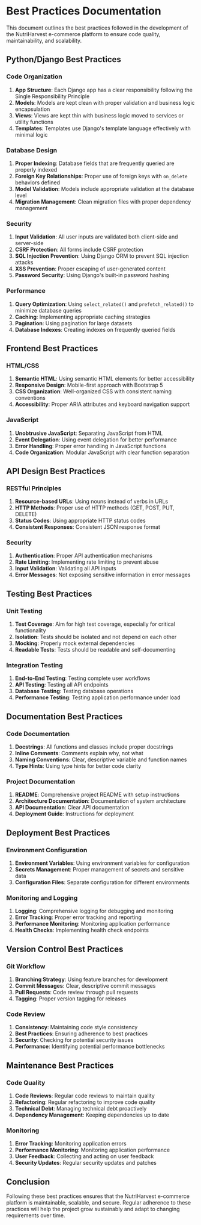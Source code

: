 # Best Practices Documentation

This document outlines the best practices followed in the development of the NutriHarvest e-commerce platform to ensure code quality, maintainability, and scalability.

## Python/Django Best Practices

### Code Organization

1. **App Structure**: Each Django app has a clear responsibility following the Single Responsibility Principle
2. **Models**: Models are kept clean with proper validation and business logic encapsulation
3. **Views**: Views are kept thin with business logic moved to services or utility functions
4. **Templates**: Templates use Django's template language effectively with minimal logic

### Database Design

1. **Proper Indexing**: Database fields that are frequently queried are properly indexed
2. **Foreign Key Relationships**: Proper use of foreign keys with `on_delete` behaviors defined
3. **Model Validation**: Models include appropriate validation at the database level
4. **Migration Management**: Clean migration files with proper dependency management

### Security

1. **Input Validation**: All user inputs are validated both client-side and server-side
2. **CSRF Protection**: All forms include CSRF protection
3. **SQL Injection Prevention**: Using Django ORM to prevent SQL injection attacks
4. **XSS Prevention**: Proper escaping of user-generated content
5. **Password Security**: Using Django's built-in password hashing

### Performance

1. **Query Optimization**: Using `select_related()` and `prefetch_related()` to minimize database queries
2. **Caching**: Implementing appropriate caching strategies
3. **Pagination**: Using pagination for large datasets
4. **Database Indexes**: Creating indexes on frequently queried fields

## Frontend Best Practices

### HTML/CSS

1. **Semantic HTML**: Using semantic HTML elements for better accessibility
2. **Responsive Design**: Mobile-first approach with Bootstrap 5
3. **CSS Organization**: Well-organized CSS with consistent naming conventions
4. **Accessibility**: Proper ARIA attributes and keyboard navigation support

### JavaScript

1. **Unobtrusive JavaScript**: Separating JavaScript from HTML
2. **Event Delegation**: Using event delegation for better performance
3. **Error Handling**: Proper error handling in JavaScript functions
4. **Code Organization**: Modular JavaScript with clear function separation

## API Design Best Practices

### RESTful Principles

1. **Resource-based URLs**: Using nouns instead of verbs in URLs
2. **HTTP Methods**: Proper use of HTTP methods (GET, POST, PUT, DELETE)
3. **Status Codes**: Using appropriate HTTP status codes
4. **Consistent Responses**: Consistent JSON response format

### Security

1. **Authentication**: Proper API authentication mechanisms
2. **Rate Limiting**: Implementing rate limiting to prevent abuse
3. **Input Validation**: Validating all API inputs
4. **Error Messages**: Not exposing sensitive information in error messages

## Testing Best Practices

### Unit Testing

1. **Test Coverage**: Aim for high test coverage, especially for critical functionality
2. **Isolation**: Tests should be isolated and not depend on each other
3. **Mocking**: Properly mock external dependencies
4. **Readable Tests**: Tests should be readable and self-documenting

### Integration Testing

1. **End-to-End Testing**: Testing complete user workflows
2. **API Testing**: Testing all API endpoints
3. **Database Testing**: Testing database operations
4. **Performance Testing**: Testing application performance under load

## Documentation Best Practices

### Code Documentation

1. **Docstrings**: All functions and classes include proper docstrings
2. **Inline Comments**: Comments explain why, not what
3. **Naming Conventions**: Clear, descriptive variable and function names
4. **Type Hints**: Using type hints for better code clarity

### Project Documentation

1. **README**: Comprehensive project README with setup instructions
2. **Architecture Documentation**: Documentation of system architecture
3. **API Documentation**: Clear API documentation
4. **Deployment Guide**: Instructions for deployment

## Deployment Best Practices

### Environment Configuration

1. **Environment Variables**: Using environment variables for configuration
2. **Secrets Management**: Proper management of secrets and sensitive data
3. **Configuration Files**: Separate configuration for different environments

### Monitoring and Logging

1. **Logging**: Comprehensive logging for debugging and monitoring
2. **Error Tracking**: Proper error tracking and reporting
3. **Performance Monitoring**: Monitoring application performance
4. **Health Checks**: Implementing health check endpoints

## Version Control Best Practices

### Git Workflow

1. **Branching Strategy**: Using feature branches for development
2. **Commit Messages**: Clear, descriptive commit messages
3. **Pull Requests**: Code review through pull requests
4. **Tagging**: Proper version tagging for releases

### Code Review

1. **Consistency**: Maintaining code style consistency
2. **Best Practices**: Ensuring adherence to best practices
3. **Security**: Checking for potential security issues
4. **Performance**: Identifying potential performance bottlenecks

## Maintenance Best Practices

### Code Quality

1. **Code Reviews**: Regular code reviews to maintain quality
2. **Refactoring**: Regular refactoring to improve code quality
3. **Technical Debt**: Managing technical debt proactively
4. **Dependency Management**: Keeping dependencies up to date

### Monitoring

1. **Error Tracking**: Monitoring application errors
2. **Performance Monitoring**: Monitoring application performance
3. **User Feedback**: Collecting and acting on user feedback
4. **Security Updates**: Regular security updates and patches

## Conclusion

Following these best practices ensures that the NutriHarvest e-commerce platform is maintainable, scalable, and secure. Regular adherence to these practices will help the project grow sustainably and adapt to changing requirements over time.